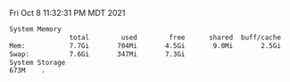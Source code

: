 Fri Oct  8 11:32:31 PM MDT 2021
```bash
System Memory
               total        used        free      shared  buff/cache   available
Mem:           7.7Gi       704Mi       4.5Gi       9.0Mi       2.5Gi       6.7Gi
Swap:          7.6Gi       347Mi       7.3Gi
System Storage
673M	.
```
